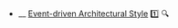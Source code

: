 * __ [Event-driven Architectural Style](./architecture/architecturalStyles/eventDriven) :one: <trigger for="pop:architecturalStyles-eventDriven-preview">:mag:</trigger>

<popover id="pop:architecturalStyles-eventDriven-preview" title=":mag: Event-driven Architectural Style" placement="right">
  <div slot="content">
    <include src=".\preview.md" />
  </div>
</popover>
